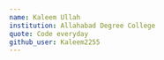 ```yaml
---
name: Kaleem Ullah
institution: Allahabad Degree College
quote: Code everyday
github_user: Kaleem2255
---
```

